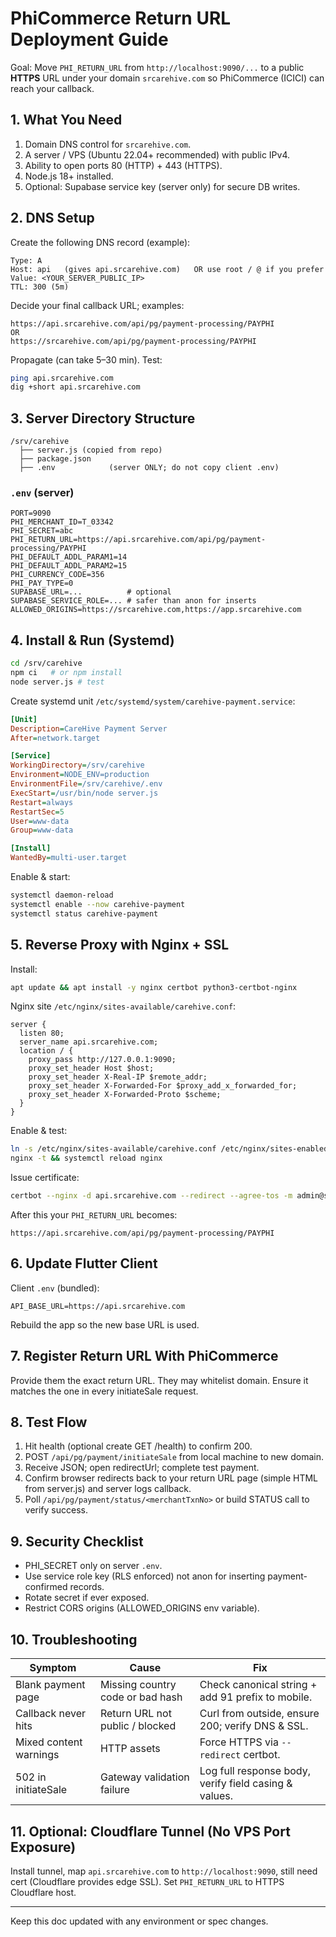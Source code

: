 # PhiCommerce Return URL Deployment Guide

Goal: Move `PHI_RETURN_URL` from `http://localhost:9090/...` to a public **HTTPS** URL under your domain `srcarehive.com` so PhiCommerce (ICICI) can reach your callback.

## 1. What You Need

1. Domain DNS control for `srcarehive.com`.
2. A server / VPS (Ubuntu 22.04+ recommended) with public IPv4.
3. Ability to open ports 80 (HTTP) + 443 (HTTPS).
4. Node.js 18+ installed.
5. Optional: Supabase service key (server only) for secure DB writes.

## 2. DNS Setup

Create the following DNS record (example):

```text
Type: A
Host: api   (gives api.srcarehive.com)   OR use root / @ if you prefer
Value: <YOUR_SERVER_PUBLIC_IP>
TTL: 300 (5m)
```

Decide your final callback URL; examples:

```text
https://api.srcarehive.com/api/pg/payment-processing/PAYPHI
OR
https://srcarehive.com/api/pg/payment-processing/PAYPHI
```

Propagate (can take 5–30 min). Test:

```bash
ping api.srcarehive.com
dig +short api.srcarehive.com
```

## 3. Server Directory Structure

```text
/srv/carehive
  ├── server.js (copied from repo)
  ├── package.json
  ├── .env            (server ONLY; do not copy client .env)
```

### `.env` (server)

```env
PORT=9090
PHI_MERCHANT_ID=T_03342
PHI_SECRET=abc
PHI_RETURN_URL=https://api.srcarehive.com/api/pg/payment-processing/PAYPHI
PHI_DEFAULT_ADDL_PARAM1=14
PHI_DEFAULT_ADDL_PARAM2=15
PHI_CURRENCY_CODE=356
PHI_PAY_TYPE=0
SUPABASE_URL=...          # optional
SUPABASE_SERVICE_ROLE=... # safer than anon for inserts
ALLOWED_ORIGINS=https://srcarehive.com,https://app.srcarehive.com
```

## 4. Install & Run (Systemd)

```bash
cd /srv/carehive
npm ci   # or npm install
node server.js # test
```

Create systemd unit `/etc/systemd/system/carehive-payment.service`:

```ini
[Unit]
Description=CareHive Payment Server
After=network.target

[Service]
WorkingDirectory=/srv/carehive
Environment=NODE_ENV=production
EnvironmentFile=/srv/carehive/.env
ExecStart=/usr/bin/node server.js
Restart=always
RestartSec=5
User=www-data
Group=www-data

[Install]
WantedBy=multi-user.target
```

Enable & start:

```bash
systemctl daemon-reload
systemctl enable --now carehive-payment
systemctl status carehive-payment
```

## 5. Reverse Proxy with Nginx + SSL

Install:

```bash
apt update && apt install -y nginx certbot python3-certbot-nginx
```

Nginx site `/etc/nginx/sites-available/carehive.conf`:

```nginx
server {
  listen 80;
  server_name api.srcarehive.com;
  location / {
    proxy_pass http://127.0.0.1:9090;
    proxy_set_header Host $host;
    proxy_set_header X-Real-IP $remote_addr;
    proxy_set_header X-Forwarded-For $proxy_add_x_forwarded_for;
    proxy_set_header X-Forwarded-Proto $scheme;
  }
}
```

Enable & test:

```bash
ln -s /etc/nginx/sites-available/carehive.conf /etc/nginx/sites-enabled/
nginx -t && systemctl reload nginx
```

Issue certificate:

```bash
certbot --nginx -d api.srcarehive.com --redirect --agree-tos -m admin@srcarehive.com
```

After this your `PHI_RETURN_URL` becomes:

```text
https://api.srcarehive.com/api/pg/payment-processing/PAYPHI
```

## 6. Update Flutter Client

Client `.env` (bundled):

```env
API_BASE_URL=https://api.srcarehive.com
```

Rebuild the app so the new base URL is used.

## 7. Register Return URL With PhiCommerce

Provide them the exact return URL. They may whitelist domain. Ensure it matches the one in every initiateSale request.

## 8. Test Flow

1. Hit health (optional create GET /health) to confirm 200.
2. POST `/api/pg/payment/initiateSale` from local machine to new domain.
3. Receive JSON; open redirectUrl; complete test payment.
4. Confirm browser redirects back to your return URL page (simple HTML from server.js) and server logs callback.
5. Poll `/api/pg/payment/status/<merchantTxnNo>` or build STATUS call to verify success.

## 9. Security Checklist

- PHI_SECRET only on server `.env`.
- Use service role key (RLS enforced) not anon for inserting payment-confirmed records.
- Rotate secret if ever exposed.
- Restrict CORS origins (ALLOWED_ORIGINS env variable).

## 10. Troubleshooting

| Symptom | Cause | Fix |
|---------|-------|-----|
| Blank payment page | Missing country code or bad hash | Check canonical string + add 91 prefix to mobile. |
| Callback never hits | Return URL not public / blocked | Curl from outside, ensure 200; verify DNS & SSL. |
| Mixed content warnings | HTTP assets | Force HTTPS via `--redirect` certbot. |
| 502 in initiateSale | Gateway validation failure | Log full response body, verify field casing & values. |

## 11. Optional: Cloudflare Tunnel (No VPS Port Exposure)

Install tunnel, map `api.srcarehive.com` to `http://localhost:9090`, still need cert (Cloudflare provides edge SSL). Set `PHI_RETURN_URL` to HTTPS Cloudflare host.

---

Keep this doc updated with any environment or spec changes.
